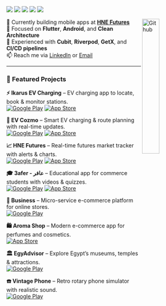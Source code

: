 

![](https://img.shields.io/badge/Mobile-Engineer-purple)
![](https://img.shields.io/badge/Flutter-Expert-informational)
![](https://img.shields.io/badge/Dart-Lover-6B9CB0)
![](https://img.shields.io/badge/Kotlin-Fan-orange)
![](https://img.shields.io/badge/Exp-3+yrs-red)

<img width="30%" align="right" alt="Github" src="https://raw.githubusercontent.com/onimur/.github/master/.resources/git-header.svg" />

💼 Currently building mobile apps at **[HNE Futures](https://play.google.com/store/apps/details?id=app.hnefutures.com)**  
💬 Focused on **Flutter**, **Android**, and **Clean Architecture**  
🧠 Experienced with **Cubit**, **Riverpod**, **GetX**, and **CI/CD pipelines**  
📫 Reach me via [LinkedIn](https://linkedin.com/in/hossamnasserdev/) or [Email](mailto:hossamnasser100@gmail.com)

---

### 🚀 Featured Projects

**⚡ Ikarus EV Charging** – EV charging app to locate, book & monitor stations.  
[![Google Play](https://img.shields.io/badge/Android-Play%20Store-blue?style=flat-square&logo=google-play)](https://play.google.com/store/apps/details?id=com.saascharge.mobile.ikarus)
[![App Store](https://img.shields.io/badge/iOS-App%20Store-black?style=flat-square&logo=apple)](https://apps.apple.com/us/app/ikarus-ev-charging/id6451494109)

**🔌 EV Cozmo** – Smart EV charging & route planning with real-time updates.  
[![Google Play](https://img.shields.io/badge/Android-Play%20Store-blue?style=flat-square&logo=google-play)](https://play.google.com/store/apps/details?id=com.evcozmo.app)
[![App Store](https://img.shields.io/badge/iOS-App%20Store-black?style=flat-square&logo=apple)](https://apps.apple.com/us/app/ev-cozmo/id6504797651)

**📈 HNE Futures** – Real-time futures market tracker with alerts & charts.  
[![Google Play](https://img.shields.io/badge/Android-Play%20Store-blue?style=flat-square&logo=google-play)](https://play.google.com/store/apps/details?id=app.hnefutures.com)
[![App Store](https://img.shields.io/badge/iOS-App%20Store-black?style=flat-square&logo=apple)](https://apps.apple.com/us/app/hne-futures/id6443637664)

**🎓 3afer - عافر** – Educational app for commerce students with videos & quizzes.  
[![Google Play](https://img.shields.io/badge/Android-Play%20Store-blue?style=flat-square&logo=google-play)](https://play.google.com/store/apps/details?id=com.afeer.latest.hs.afeer_latest)
[![App Store](https://img.shields.io/badge/iOS-App%20Store-black?style=flat-square&logo=apple)](https://apps.apple.com/app/3afer-%D8%B9%D8%A7%D9%81%D8%B1/id6726997774)

**💼 Business** – Micro-service e-commerce platform for online stores.  
[![Google Play](https://img.shields.io/badge/Android-Play%20Store-blue?style=flat-square&logo=google-play)](https://play.google.com/store/apps/details?id=com.business.micro_service_e_commerce.business)

**🛍️ Aroma Shop** – Modern e-commerce app for perfumes and cosmetics.  
[![App Store](https://img.shields.io/badge/iOS-App%20Store-black?style=flat-square&logo=apple)](https://apps.apple.com/eg/app/aroma-shop/id6505070294)

**🏛️ EgyAdvisor** – Explore Egypt’s museums, temples & attractions.  
[![Google Play](https://img.shields.io/badge/Android-Play%20Store-blue?style=flat-square&logo=google-play)](https://play.google.com/store/apps/details?id=com.hn.misr.EgyAdvisor)


**☎️ Vintage Phone** – Retro rotary phone simulator with realistic sound.  
[![Google Play](https://img.shields.io/badge/Android-Play%20Store-blue?style=flat-square&logo=google-play)](https://play.google.com/store/apps/details?id=com.hn.vintagePhone)

